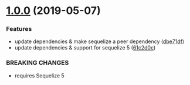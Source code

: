 # [1.0.0](https://github.com/boundstate/sequelize-test-setup/compare/v0.0.4...v1.0.0) (2019-05-07)


### Features

* update dependencies & make sequelize a peer dependency ([dbe71df](https://github.com/boundstate/sequelize-test-setup/commit/dbe71df))
* update dependencies & support for sequelize 5 ([61c2d0c](https://github.com/boundstate/sequelize-test-setup/commit/61c2d0c))


### BREAKING CHANGES

* requires Sequelize 5



